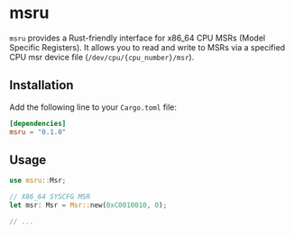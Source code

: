# msru

`msru` provides a Rust-friendly interface for x86_64 CPU MSRs
(Model Specific Registers). It allows you to read and write to MSRs
via a specified CPU msr device file (`/dev/cpu/{cpu_number}/msr`).

## Installation

Add the following line to your `Cargo.toml` file:

```toml
[dependencies]
msru = "0.1.0"
```

## Usage

```rust
use msru::Msr;

// X86_64 SYSCFG MSR
let msr: Msr = Msr::new(0xC0010010, 0);

// ...
```